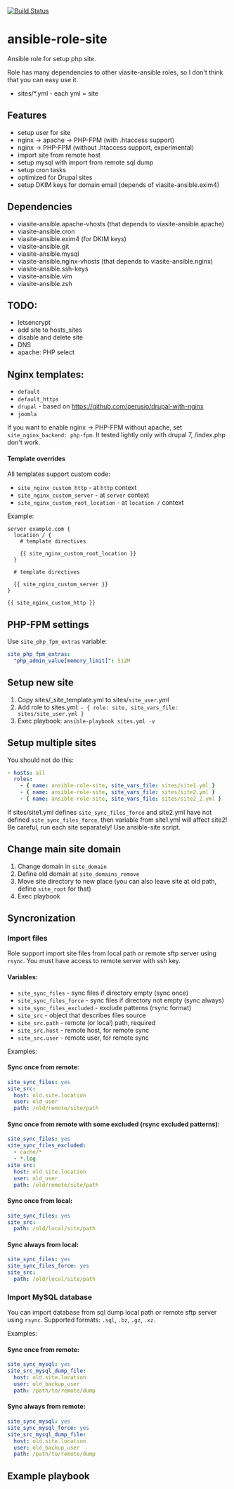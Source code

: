 [![Build Status](https://travis-ci.org/viasite-ansible/ansible-role-site.svg?branch=master)](https://travis-ci.org/viasite-ansible/ansible-role-site)

# ansible-role-site
Ansible role for setup php site.

Role has many dependencies to other viasite-ansible roles, so I don't think that you can easy use it.

- sites/*.yml - each yml = site



## Features
- setup user for site
- nginx -> apache -> PHP-FPM (with .htaccess support)
- nginx -> PHP-FPM (without .htaccess support, experimental)
- import site from remote host
- setup mysql with import from remote sql dump
- setup cron tasks
- optimized for Drupal sites
- setup DKIM keys for domain email (depends of viasite-ansible.exim4)



## Dependencies
- viasite-ansible.apache-vhosts (that depends to viasite-ansible.apache)
- viasite-ansible.cron
- viasite-ansible.exim4 (for DKIM keys)
- viasite-ansible.git
- viasite-ansible.mysql
- viasite-ansible.nginx-vhosts (that depends to viasite-ansible.nginx)
- viasite-ansible.ssh-keys
- viasite-ansible.vim
- viasite-ansible.zsh



## TODO:
- letsencrypt
- add site to hosts_sites
- disable and delete site
- DNS
- apache: PHP select



## Nginx templates:
- `default`
- `default_https`
- `drupal` - based on https://github.com/perusio/drupal-with-nginx
- `joomla`

If you want to enable nginx -> PHP-FPM without apache, set `site_nginx_backend: php-fpm`. It tested lightly only with drupal 7,
/index.php don't work. 

#### Template overrides
All templates support custom code:

- `site_nginx_custom_http` - at `http` context
- `site_nginx_custom_server` - at `server` context
- `site_nginx_custom_root_location` - at `location /` context

Example:
```
server example.com {
  location / {
    # template directives

    {{ site_nginx_custom_root_location }}
  }

  # template directives

  {{ site_nginx_custom_server }}
}

{{ site_nginx_custom_http }}
```



## PHP-FPM settings
Use `site_php_fpm_extras` variable:
``` yaml
site_php_fpm_extras:
  "php_admin_value[memory_limit]": 512M
```



## Setup new site
1. Copy sites/_site_template.yml to sites/`site_user`.yml
2. Add role to sites.yml: ```- { role: site, site_vars_file: sites/site_user.yml }```
3. Exec playbook: ```ansible-playbook sites.yml -v```



## Setup multiple sites
You should not do this:
``` yaml
- hosts: all
  roles:
    - { name: ansible-role-site, site_vars_file: sites/site1.yml }
    - { name: ansible-role-site, site_vars_file: sites/site2.yml }
    - { name: ansible-role-site, site_vars_file: sites/site2_2.yml }
```
If sites/site1.yml defines `site_sync_files_force` and site2.yml have not defined `site_sync_files_force`,
then variable from site1.yml will affect site2! Be careful, run each site separately! Use ansible-site script.



## Change main site domain
1. Change domain in `site_domain`
2. Define old domain at `site_domains_remove`
3. Move site directory to new place (you can also leave site at old path, define `site_root` for that)
4. Exec playbook



## Syncronization

### Import files
Role support import site files from local path or remote sftp server using `rsync`.
You must have access to remote server with ssh key.

#### Variables:
- `site_sync_files` - sync files if directory empty (sync once)
- `site_sync_files_force` - sync files if directory not empty (sync always)
- `site_sync_files_excluded` - exclude patterns (rsync format)
- `site_src` - object that describes files source
- `site_src.path` - remote (or local) path, required
- `site_src.host` - remote host, for remote sync
- `site_src.user` - remote user, for remote sync

Examples:
#### Sync once from remote:
``` yaml
site_sync_files: yes
site_src:
  host: old.site.location
  user: old_user
  path: /old/remote/site/path
```

#### Sync once from remote with some excluded (rsync excluded patterns):
``` yaml
site_sync_files: yes
site_sync_files_excluded:
  - cache/*
  - *.log
site_src:
  host: old.site.location
  user: old_user
  path: /old/remote/site/path
```

#### Sync once from local:
``` yaml
site_sync_files: yes
site_src:
  path: /old/local/site/path
```

#### Sync always from local:
``` yaml
site_sync_files: yes
site_sync_files_force: yes
site_src:
  path: /old/local/site/path
```


### Import MySQL database
You can import database from sql dump local path or remote sftp server using `rsync`.
Supported formats: `.sql`, `.bz`, `.gz`, `.xz`.

Examples:
#### Sync once from remote:
``` yaml
site_sync_mysql: yes
site_src_mysql_dump_file:
  host: old.site.location
  user: old_backup_user
  path: /path/to/remote/dump
```

#### Sync always from remote:
``` yaml
site_sync_mysql: yes
site_sync_mysql_force: yes
site_src_mysql_dump_file:
  host: old.site.location
  user: old_backup_user
  path: /path/to/remote/dump
```


## Example playbook
